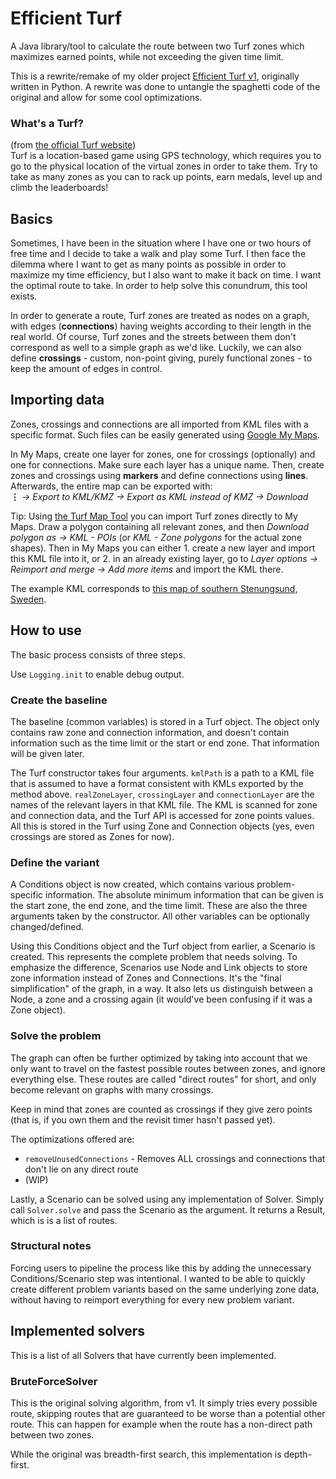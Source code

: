# Efficient Turf

A Java library/tool to calculate the route between two Turf zones which maximizes earned points, while not exceeding the given time limit.

This is a rewrite/remake of my older project [Efficient Turf v1](https://github.com/icicel/efficient-turf), originally written in Python.
A rewrite was done to untangle the spaghetti code of the original and allow for some cool optimizations.

### What's a Turf?

(from [the official Turf website](https://turfgame.com/))  
Turf is a location-based game using GPS technology, which requires you to go to the physical location of the virtual zones in order to take them.
Try to take as many zones as you can to rack up points, earn medals, level up and climb the leaderboards!

## Basics

Sometimes, I have been in the situation where I have one or two hours of free time and I decide to take a walk and play some Turf.
I then face the dilemma where I want to get as many points as possible in order to maximize my time efficiency, but I also want to make it back on time.
I want the optimal route to take.
In order to help solve this conundrum, this tool exists.

In order to generate a route, Turf zones are treated as nodes on a graph, with edges (**connections**) having weights according to their length in the real world.
Of course, Turf zones and the streets between them don't correspond as well to a simple graph as we'd like.
Luckily, we can also define **crossings** - custom, non-point giving, purely functional zones - to keep the amount of edges in control.

## Importing data

Zones, crossings and connections are all imported from KML files with a specific format.
Such files can be easily generated using [Google My Maps](https://www.google.com/maps/d/).

In My Maps, create one layer for zones, one for crossings (optionally) and one for connections.
Make sure each layer has a unique name.
Then, create zones and crossings using **markers** and define connections using **lines**.
Afterwards, the entire map can be exported with:  
**⋮** *→ Export to KML/KMZ → Export as KML instead of KMZ → Download*

Tip: Using [the Turf Map Tool](https://turf.urbangeeks.org/) you can import Turf zones directly to My Maps. 
Draw a polygon containing all relevant zones, and then *Download polygon as → KML - POIs* (or *KML - Zone polygons* for the actual zone shapes).
Then in My Maps you can either 1. create a new layer and import this KML file into it, or 2. in an already existing layer, go to *Layer options → Reimport and merge → Add more items* and import the KML there.

The example KML corresponds to [this map of southern Stenungsund, Sweden](https://www.google.com/maps/d/u/0/edit?mid=1iv00_Yvkj4J3LrPsgByOfHsf2090pNg).

## How to use

The basic process consists of three steps.

Use `Logging.init` to enable debug output.

### Create the baseline

The baseline (common variables) is stored in a Turf object.
The object only contains raw zone and connection information, and doesn't contain information such as the time limit or the start or end zone.
That information will be given later.

The Turf constructor takes four arguments. 
`kmlPath` is a path to a KML file that is assumed to have a format consistent with KMLs exported by the method above. 
`realZoneLayer`, `crossingLayer` and `connectionLayer` are the names of the relevant layers in that KML file. 
The KML is scanned for zone and connection data, and the Turf API is accessed for zone points values.
All this is stored in the Turf using Zone and Connection objects (yes, even crossings are stored as Zones for now).

### Define the variant

A Conditions object is now created, which contains various problem-specific information.
The absolute minimum information that can be given is the start zone, the end zone, and the time limit.
These are also the three arguments taken by the constructor.
All other variables can be optionally changed/defined.

Using this Conditions object and the Turf object from earlier, a Scenario is created.
This represents the complete problem that needs solving.
To emphasize the difference, Scenarios use Node and Link objects to store zone information instead of Zones and Connections.
It's the "final simplification" of the graph, in a way.
It also lets us distinguish between a Node, a zone and a crossing again (it would've been confusing if it was a Zone object).

### Solve the problem

The graph can often be further optimized by taking into account that we only want to travel on the fastest possible routes between zones, and ignore everything else.
These routes are called "direct routes" for short, and only become relevant on graphs with many crossings.

Keep in mind that zones are counted as crossings if they give zero points (that is, if you own them and the revisit timer hasn't passed yet).

The optimizations offered are:
- `removeUnusedConnections` - Removes ALL crossings and connections that don't lie on any direct route
- (WIP)

Lastly, a Scenario can be solved using any implementation of Solver.
Simply call `Solver.solve` and pass the Scenario as the argument.
It returns a Result, which is is a list of routes.

### Structural notes

Forcing users to pipeline the process like this by adding the unnecessary Conditions/Scenario step was intentional.
I wanted to be able to quickly create different problem variants based on the same underlying zone data, without having to reimport everything for every new problem variant.

## Implemented solvers

This is a list of all Solvers that have currently been implemented.

### BruteForceSolver

This is the original solving algorithm, from v1.
It simply tries every possible route, skipping routes that are guaranteed to be worse than a potential other route.
This can happen for example when the route has a non-direct path between two zones.

While the original was breadth-first search, this implementation is depth-first.
